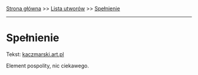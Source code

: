 [Strona główna](../index.md) >> [Lista utworów](../list.md) >> [Spełnienie](552.md)

---

# Spełnienie

Tekst: [kaczmarski.art.pl](https://www.kaczmarski.art.pl/tworczosc/wiersze/spelnienie/)

Element pospolity, nic ciekawego.